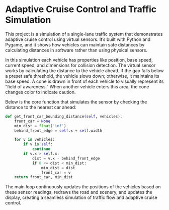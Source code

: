 # Adaptive Cruise Control and Traffic Simulation

This project is a simulation of a single-lane traffic system that demonstrates adaptive cruise control using virtual sensors. It’s built with Python and Pygame, and it shows how vehicles can maintain safe distances by calculating distances in software rather than using physical sensors.

In this simulation each vehicle has properties like position, base speed, current speed, and dimensions for collision detection. The virtual sensor works by calculating the distance to the vehicle ahead. If the gap falls below a preset safe threshold, the vehicle slows down; otherwise, it maintains its base speed. A cone is drawn in front of each vehicle to visually represent its “field of awareness.” When another vehicle enters this area, the cone changes color to indicate caution.

Below is the core function that simulates the sensor by checking the distance to the nearest car ahead:

```python
def get_front_car_bounding_distance(self, vehicles):
    front_car = None
    min_dist = float('inf')
    behind_front_edge = self.x + self.width

    for v in vehicles:
        if v is self:
            continue
        if v.x > self.x:
            dist = v.x - behind_front_edge
            if 0 <= dist < min_dist:
                min_dist = dist
                front_car = v
    return front_car, min_dist
```

The main loop continuously updates the positions of the vehicles based on these sensor readings, redraws the road and scenery, and updates the display, creating a seamless simulation of traffic flow and adaptive cruise control.
